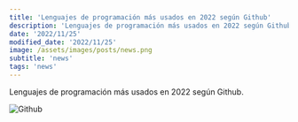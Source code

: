 ```yaml
---
title: 'Lenguajes de programación más usados en 2022 según Github'
description: 'Lenguajes de programación más usados en 2022 según Github.'
date: '2022/11/25'
modified_date: '2022/11/25'
image: /assets/images/posts/news.png
subtitle: 'news'
tags: 'news'
---
```


Lenguajes de programación más usados en 2022 según Github.

![Github](@@baseUrl@@/assets/images/posts/github-top-programming-languages-2022.png)
